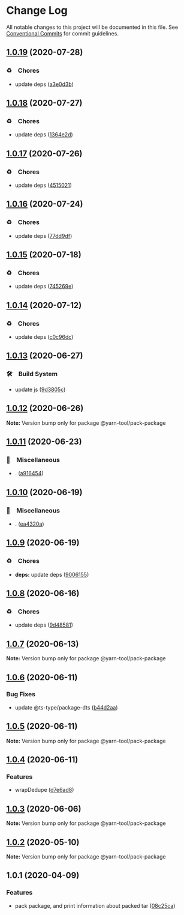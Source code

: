 # Change Log

All notable changes to this project will be documented in this file.
See [Conventional Commits](https://conventionalcommits.org) for commit guidelines.

## [1.0.19](https://github.com/bluelovers/ws-yarn-workspaces/compare/@yarn-tool/pack-package@1.0.18...@yarn-tool/pack-package@1.0.19) (2020-07-28)


### ♻️　Chores

* update deps ([a3e0d3b](https://github.com/bluelovers/ws-yarn-workspaces/commit/a3e0d3b656760823bbab877a61ac61ea3f8a00c5))





## [1.0.18](https://github.com/bluelovers/ws-yarn-workspaces/compare/@yarn-tool/pack-package@1.0.17...@yarn-tool/pack-package@1.0.18) (2020-07-27)


### ♻️　Chores

* update deps ([1364e2d](https://github.com/bluelovers/ws-yarn-workspaces/commit/1364e2dbef11e5ff81ac4f69b4fad219ecaf42fa))





## [1.0.17](https://github.com/bluelovers/ws-yarn-workspaces/compare/@yarn-tool/pack-package@1.0.16...@yarn-tool/pack-package@1.0.17) (2020-07-26)


### ♻️　Chores

* update deps ([4515021](https://github.com/bluelovers/ws-yarn-workspaces/commit/4515021e6d8f82a1d2fe9817c8f767def709e6eb))





## [1.0.16](https://github.com/bluelovers/ws-yarn-workspaces/compare/@yarn-tool/pack-package@1.0.15...@yarn-tool/pack-package@1.0.16) (2020-07-24)


### ♻️　Chores

* update deps ([77dd9df](https://github.com/bluelovers/ws-yarn-workspaces/commit/77dd9df0bda1c480c2910df46381b0bfb3b21871))





## [1.0.15](https://github.com/bluelovers/ws-yarn-workspaces/compare/@yarn-tool/pack-package@1.0.14...@yarn-tool/pack-package@1.0.15) (2020-07-18)


### ♻️　Chores

* update deps ([745269e](https://github.com/bluelovers/ws-yarn-workspaces/commit/745269e4d21dd25b298be7158ec7e87156c71976))





## [1.0.14](https://github.com/bluelovers/ws-yarn-workspaces/compare/@yarn-tool/pack-package@1.0.13...@yarn-tool/pack-package@1.0.14) (2020-07-12)


### ♻️　Chores

* update deps ([c0c96dc](https://github.com/bluelovers/ws-yarn-workspaces/commit/c0c96dcc7f9d6adc6cfd0b51e3cdcc03d75cf830))





## [1.0.13](https://github.com/bluelovers/ws-yarn-workspaces/compare/@yarn-tool/pack-package@1.0.12...@yarn-tool/pack-package@1.0.13) (2020-06-27)


### 🛠　Build System

* update js ([9d3805c](https://github.com/bluelovers/ws-yarn-workspaces/commit/9d3805c1fc4608758e2682935e98d7bbfbdb56ed))





## [1.0.12](https://github.com/bluelovers/ws-yarn-workspaces/compare/@yarn-tool/pack-package@1.0.11...@yarn-tool/pack-package@1.0.12) (2020-06-26)

**Note:** Version bump only for package @yarn-tool/pack-package





## [1.0.11](https://github.com/bluelovers/ws-yarn-workspaces/compare/@yarn-tool/pack-package@1.0.10...@yarn-tool/pack-package@1.0.11) (2020-06-23)


### 🔖　Miscellaneous

* . ([a916454](https://github.com/bluelovers/ws-yarn-workspaces/commit/a9164548d95ff356e2d475bc289beff393651172))





## [1.0.10](https://github.com/bluelovers/ws-yarn-workspaces/compare/@yarn-tool/pack-package@1.0.9...@yarn-tool/pack-package@1.0.10) (2020-06-19)


### 🔖　Miscellaneous

* . ([ea4320a](https://github.com/bluelovers/ws-yarn-workspaces/commit/ea4320a8885ccaa448e343856818d08cfc2f1992))





## [1.0.9](https://github.com/bluelovers/ws-yarn-workspaces/compare/@yarn-tool/pack-package@1.0.8...@yarn-tool/pack-package@1.0.9) (2020-06-19)


### ♻️　Chores

* **deps:** update deps ([9006155](https://github.com/bluelovers/ws-yarn-workspaces/commit/9006155c9ff4fb5367da3567456ae3b92bd3de30))





## [1.0.8](https://github.com/bluelovers/ws-yarn-workspaces/compare/@yarn-tool/pack-package@1.0.7...@yarn-tool/pack-package@1.0.8) (2020-06-16)


### ♻️　Chores

*  update deps ([9d48581](https://github.com/bluelovers/ws-yarn-workspaces/commit/9d48581eac943917ce1b88b35ce62ee45da4249c))





## [1.0.7](https://github.com/bluelovers/ws-yarn-workspaces/compare/@yarn-tool/pack-package@1.0.6...@yarn-tool/pack-package@1.0.7) (2020-06-13)

**Note:** Version bump only for package @yarn-tool/pack-package





## [1.0.6](https://github.com/bluelovers/ws-yarn-workspaces/compare/@yarn-tool/pack-package@1.0.5...@yarn-tool/pack-package@1.0.6) (2020-06-11)


### Bug Fixes

* update @ts-type/package-dts ([b44d2aa](https://github.com/bluelovers/ws-yarn-workspaces/commit/b44d2aa80755e66f91cd9add9a420216d000a30e))





## [1.0.5](https://github.com/bluelovers/ws-yarn-workspaces/compare/@yarn-tool/pack-package@1.0.4...@yarn-tool/pack-package@1.0.5) (2020-06-11)

**Note:** Version bump only for package @yarn-tool/pack-package





## [1.0.4](https://github.com/bluelovers/ws-yarn-workspaces/compare/@yarn-tool/pack-package@1.0.3...@yarn-tool/pack-package@1.0.4) (2020-06-11)


### Features

* wrapDedupe ([d7e6ad8](https://github.com/bluelovers/ws-yarn-workspaces/commit/d7e6ad8479e712d4e9b5fb284dc177ece16a46bc))





## [1.0.3](https://github.com/bluelovers/ws-yarn-workspaces/compare/@yarn-tool/pack-package@1.0.2...@yarn-tool/pack-package@1.0.3) (2020-06-06)

**Note:** Version bump only for package @yarn-tool/pack-package





## [1.0.2](https://github.com/bluelovers/ws-yarn-workspaces/compare/@yarn-tool/pack-package@1.0.1...@yarn-tool/pack-package@1.0.2) (2020-05-10)

**Note:** Version bump only for package @yarn-tool/pack-package





## 1.0.1 (2020-04-09)


### Features

* pack package, and print information about packed tar ([08c25ca](https://github.com/bluelovers/ws-yarn-workspaces/commit/08c25ca1425ca8996f8f847db34ee9c8c90cae8d))
